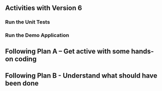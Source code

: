 ## Activities with Version 6

### Run the Unit Tests
### Run the Demo Application
## Following Plan A – Get active with some hands-on coding
## Following Plan B - Understand what should have been done
